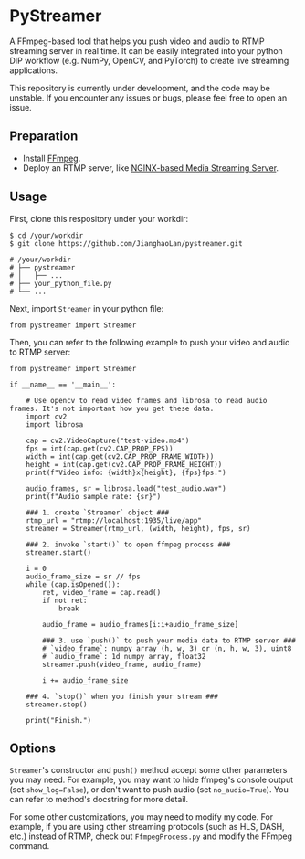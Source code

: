 # PyStreamer

A FFmpeg-based tool that helps you push video and audio to RTMP streaming server in real time. It can be easily integrated into your python DIP workflow (e.g. NumPy, OpenCV, and PyTorch) to create live streaming applications. 

This repository is currently under development, and the code may be unstable. If you encounter any issues or bugs, please feel free to open an issue.

## Preparation

- Install [FFmpeg](https://ffmpeg.org/).
- Deploy an RTMP server, like [NGINX-based Media Streaming Server](https://github.com/arut/nginx-rtmp-module).

## Usage

First, clone this respository under your workdir:

```shell
$ cd /your/workdir
$ git clone https://github.com/JianghaoLan/pystreamer.git

# /your/workdir
# ├── pystreamer
# │   ├── ...
# ├── your_python_file.py
# └── ...
```

Next, import `Streamer` in your python file:

```shell
from pystreamer import Streamer
```

Then, you can refer to the following example to push your video and audio to RTMP server:

```shell
from pystreamer import Streamer

if __name__ == '__main__':

    # Use opencv to read video frames and librosa to read audio frames. It's not important how you get these data.
    import cv2
    import librosa

    cap = cv2.VideoCapture("test-video.mp4")
    fps = int(cap.get(cv2.CAP_PROP_FPS))
    width = int(cap.get(cv2.CAP_PROP_FRAME_WIDTH))
    height = int(cap.get(cv2.CAP_PROP_FRAME_HEIGHT))
    print(f"Video info: {width}x{height}, {fps}fps.")

    audio_frames, sr = librosa.load("test_audio.wav")
    print(f"Audio sample rate: {sr}")

    ### 1. create `Streamer` object ###
    rtmp_url = "rtmp://localhost:1935/live/app"
    streamer = Streamer(rtmp_url, (width, height), fps, sr)

    ### 2. invoke `start()` to open ffmpeg process ###
    streamer.start()

    i = 0
    audio_frame_size = sr // fps
    while (cap.isOpened()):
        ret, video_frame = cap.read()
        if not ret:
            break

        audio_frame = audio_frames[i:i+audio_frame_size]

        ### 3. use `push()` to push your media data to RTMP server ###
        # `video_frame`: numpy array (h, w, 3) or (n, h, w, 3), uint8
        # `audio_frame`: 1d numpy array, float32
        streamer.push(video_frame, audio_frame)

        i += audio_frame_size

    ### 4. `stop()` when you finish your stream ###
    streamer.stop()

    print("Finish.")
```

## Options

`Streamer`'s constructor and `push()` method accept some other parameters you may need. For example, you may want to hide ffmpeg's console output (set `show_log=False`), or don't want to push audio (set `no_audio=True`). You can refer to method's docstring for more detail.

For some other customizations, you may need to modify my code. For example, if you are using other streaming protocols (such as HLS, DASH, etc.) instead of RTMP, check out `FfmpegProcess.py` and modify the FFmpeg command.

